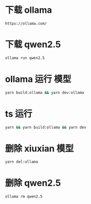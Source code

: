 # 下载 ollama

```
https://ollama.com/
```

# 下载 qwen2.5

```sh
ollama run qwen2.5
```

# ollama 运行 模型

```sh
yarn build:ollama && yarn dev:ollama
```

# ts 运行

```sh
yarn && yarn build:ollama && yarn dev
```

# 删除 xiuxian 模型

```sh
yarn del:ollama
```

# 删除 qwen2.5

```sh
ollama rm qwen2.5
```
